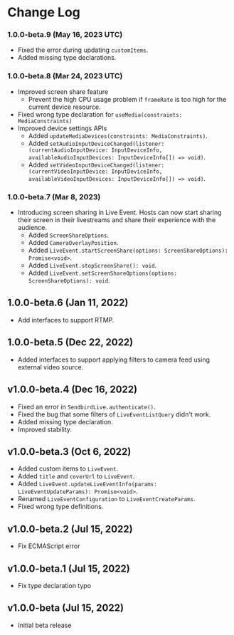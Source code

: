 # Change Log

### 1.0.0-beta.9 (May 16, 2023 UTC)
* Fixed the error during updating `customItems`.
* Added missing type declarations.

### 1.0.0-beta.8 (Mar 24, 2023 UTC)
* Improved screen share feature
    * Prevent the high CPU usage problem if `frameRate` is too high for the current device resource.
* Fixed wrong type declaration for `useMedia(constraints: MediaConstraints)`
* Improved device settings APIs
    * Added `updateMediaDevices(constraints: MediaConstraints)`.
    * Added `setAudioInputDeviceChanged(listener: (currentAudioInputDevice: InputDeviceInfo, availableAudioInputDevices: InputDeviceInfo[]) => void)`.
    * Added `setVideoInputDeviceChanged(listener: (currentVideoInputDevice: InputDeviceInfo, availableVideoInputDevices: InputDeviceInfo[]) => void)`.

### 1.0.0-beta.7 (Mar 8, 2023)
* Introducing screen sharing in Live Event. Hosts can now start sharing their screen in their livestreams and share their experience with the audience.
    * Added `ScreenShareOptions`.
    * Added `CameraOverlayPosition`.
    * Added `LiveEvent.startScreenShare(options: ScreenShareOptions): Promise<void>`.
    * Added `LiveEvent.stopScreenShare(): void`.
    * Added `LiveEvent.setScreenShareOptions(options: ScreenShareOptions): void`.

## 1.0.0-beta.6 (Jan 11, 2022)
- Add interfaces to support RTMP.

## 1.0.0-beta.5 (Dec 22, 2022)
- Added interfaces to support applying filters to camera feed using external video source.

## v1.0.0-beta.4 (Dec 16, 2022)
- Fixed an error in `SendbirdLive.authenticate()`.
- Fixed the bug that some filters of `LiveEventListQuery` didn't work.
- Added missing type declaration.
- Improved stability.

## v1.0.0-beta.3 (Oct 6, 2022)
- Added custom items to `LiveEvent`.
- Added `title` and `coverUrl` to `LiveEvent`.
- Added `LiveEvent.updateLiveEventInfo(params: LiveEventUpdateParams): Promise<void>`.
- Renamed `LiveEventConfiguration` to `LiveEventCreateParams`.
- Fixed wrong type definitions.

## v1.0.0-beta.2 (Jul 15, 2022)
- Fix ECMAScript error

## v1.0.0-beta.1 (Jul 15, 2022)
- Fix type declaration typo

## v1.0.0-beta (Jul 15, 2022)
- Initial beta release
